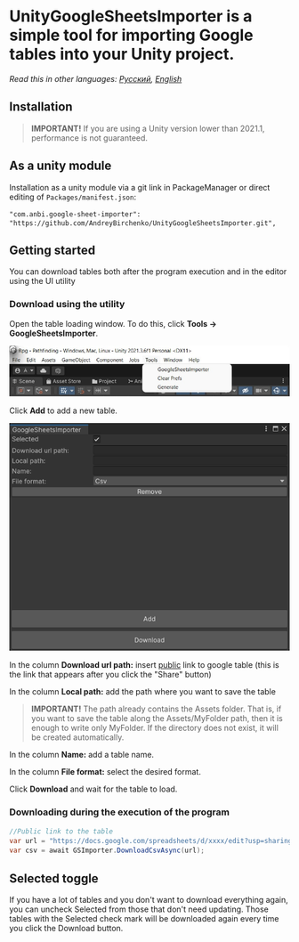 # UnityGoogleSheetsImporter is a simple tool for importing Google tables into your Unity project.
*Read this in other languages: [Русский](https://github.com/AndreyBirchenko/UnityGoogleSheetsImporter/blob/master/README.md), [English](https://github.com/AndreyBirchenko/UnityGoogleSheetsImporter/blob/master/README_en.md)*

## Installation
> **IMPORTANT!** If you are using a Unity version lower than 2021.1, performance is not guaranteed.

## As a unity module
Installation as a unity module via a git link in PackageManager or direct editing of `Packages/manifest.json`:
```
"com.anbi.google-sheet-importer": "https://github.com/AndreyBirchenko/UnityGoogleSheetsImporter.git",
```

## Getting started
You can download tables both after the program execution and in the editor using the UI utility

### Download using the utility

Open the table loading window. To do this, click **Tools -> GoogleSheetsImporter**.

![alt text](https://github.com/AndreyBirchenko/UnityGoogleSheetsImporter/blob/master/Images/photo_1.jpg)

Click **Add** to add a new table.

![alt text](https://github.com/AndreyBirchenko/UnityGoogleSheetsImporter/blob/master/Images/photo_2.png)

In the column **Download url path:** insert [public](https://support.google.com/docs/answer/2494822?hl=en&co=GENIE.Platform%3DDesktop#zippy=) link to google table
(this is the link that appears after you click the "Share" button)

In the column **Local path:** add the path where you want to save the table
> **IMPORTANT!** The path already contains the Assets folder. That is, if you want to save the table along the Assets/MyFolder path, then it is enough to write only MyFolder. If the directory does not exist, it will be created automatically.

In the column **Name:** add a table name.

In the column **File format:** select the desired format.

Click **Download** and wait for the table to load.

### Downloading during the execution of the program
```c#
//Public link to the table
var url = "https://docs.google.com/spreadsheets/d/xxxx/edit?usp=sharing";
var csv = await GSImporter.DownloadCsvAsync(url);
```

## Selected toggle
If you have a lot of tables and you don't want to download everything again, you can uncheck Selected from those that don't need updating.
Those tables with the Selected check mark will be downloaded again every time you click the Download button.
